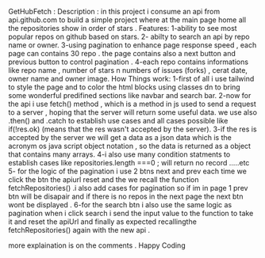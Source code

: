 GetHubFetch :
      Description : 
  in this project i consume an api from api.github.com to build a simple project where at the main page home all the repositories show in order of stars . 
      Features:
  1-ability to see most popular repos on github based on stars.
  2- abilty to search an api by repo name or owner.
  3-using pagination to enhance page response speed , each page can contains 30 repo . the page contains also a next button and previous button to control pagination . 
  4-each repo contains informations like repo name , number of stars n numbers of issues (forks) , cerat date,  owner name and owner image.
      How Things work:
  1-first of all i use tailwind to style the page and to color the html blocks using classes dn to bring some wonderful predifined sections like navbar and search bar.
  2-now for the api i use fetch() method , which is a method in js used to send a request to a server , hoping that the server will return some useful data. we use also .then() and .catch to establish use cases and all cases possible like  if(!res.ok) (means that the res wasn't accepted by the server).
  3-if the res is accepted by the server we will get a data as a json data which is the acronym os java script object notation , so the data is returned as a object that contains many arrays.
  4-i also use many condition statments to establish cases like repositories.length ===0 ; will return no record .....etc
  5- for the logic of the pagination i use 2 btns next and prev each time we click the btn the apiurl reset and the we recall the function fetchRepositories() .i also add cases for pagination so if im in page 1 prev btn will be disapair and if there is no repos in the next page the next btn wont be displayed . 
  6-for the search btn i also use the same logic as pagination when i click search i send the input value to the function to take it and reset the apiUrl and finally as expected recallingthe fetchRepositories() again with the new api .

  more explaination is on the comments . 
  Happy Coding